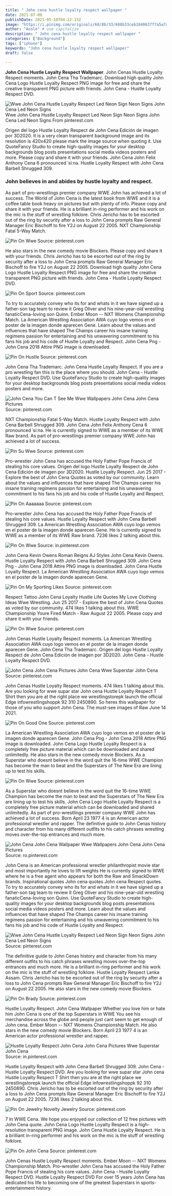 ```yaml
---
title: " John cena hustle loyalty respect wallpaper "
date: 2021-07-08
publishDate: 2021-05-10T04:22:15Z
image: "https://i.pinimg.com/originals/68/8b/33/688b33ceb1840637f7a5a7a5a263c689.jpg"
author: "Asole" # use capitalize
description: " John cena hustle loyalty respect wallpaper "
categories: ["Background"]
tags: ["iphone"]
keywords: "John cena hustle loyalty respect wallpaper"
draft: false

---
```



**John Cena Hustle Loyalty Respect Wallpaper**. John Cenas Hustle Loyalty Respect moments. John Cena Tha Trademarc. Download high quality John Cena Logo Hustle Loyalty Respect PNG image for free and share the creative transparent PNG picture with friends. John Cena - Hustle Loyalty Respect DVD.

![Wwe John Cena Hustle Loyalty Respect Led Neon Sign Neon Signs John Cena Led Neon Signs](https://i.pinimg.com/originals/63/15/d1/6315d129731eb26416c197cc2f32709d.jpg "Wwe John Cena Hustle Loyalty Respect Led Neon Sign Neon Signs John Cena Led Neon Signs")
Wwe John Cena Hustle Loyalty Respect Led Neon Sign Neon Signs John Cena Led Neon Signs From pinterest.com


Origen del logo Hustle Loyalty Respect de John Cena Edición de imagen por 3D2020. It is a very clean transparent background image and its resolution is 420x420 please mark the image source when quoting it. Use QuoteFancy Studio to create high-quality images for your desktop backgrounds blog posts presentations social media videos posters and more. Please copy and share it with your friends. John Cena John Felix Anthony Cena 6 pronounced ˈsiːnə. Hustle Loyalty Respect with John Cena Barbell Shrugged 309.

### John believes in and abides by hustle loyalty and respect.

As part of pro-wrestlings premier company WWE John has achieved a lot of success. The World of John Cena is the latest book from WWE and it is a coffee table book heavy on pictures but with plenty of info. Please copy and share it with your friends. He is a brilliant in-ring performer and his work on the mic is the stuff of wrestling folklore. Chris Jericho has to be escorted out of the ring by security after a loss to John Cena prompts Raw General Manager Eric Bischoff to fire Y2J on August 22 2005. NXT Championship Fatal 5-Way Match.


![Pin On Wwe](https://i.pinimg.com/originals/04/01/ec/0401eca6e9d71c587b84421c91381334.jpg "Pin On Wwe")
Source: pinterest.com

He also stars in the new comedy movie Blockers. Please copy and share it with your friends. Chris Jericho has to be escorted out of the ring by security after a loss to John Cena prompts Raw General Manager Eric Bischoff to fire Y2J on August 22 2005. Download high quality John Cena Logo Hustle Loyalty Respect PNG image for free and share the creative transparent PNG picture with friends. John Cena - Hustle Loyalty Respect DVD.

![Pin On Sport](https://i.pinimg.com/originals/6d/ca/70/6dca70be086e764847fe714144b1445e.jpg "Pin On Sport")
Source: pinterest.com

To try to accurately convey who its for and whats in it we have signed up a father-son tag team to review it Greg Oliver and his nine-year-old wrestling fanaticCena-loving son Quinn. Ember Moon -- NXT Womens Championship Match. La American Wrestling Association AWA cuyo logo vemos en el poster de la imagen donde aparecen Gene. Learn about the values and influences that have shaped The Champs career his insane training regimens passion for entertaining and his unwavering commitment to his fans his job and his code of Hustle Loyalty and Respect. John Cena Png - John Cena 2018 Attire PNG image is downloaded.

![Pin On Hustle](https://i.pinimg.com/originals/4d/b0/c4/4db0c44f16ed97926a7ad6af1eec3fb9.jpg "Pin On Hustle")
Source: pinterest.com

John Cena Tha Trademarc. John Cena Hustle Loyalty Respect. If you are a pro wrestling fan this is the place where you should. John Cena - Hustle Loyalty Respect DVD. Use QuoteFancy Studio to create high-quality images for your desktop backgrounds blog posts presentations social media videos posters and more.

![John Cena You Can T See Me Wwe Wallpapers John Cena John Cena Pictures](https://i.pinimg.com/600x315/10/ff/e7/10ffe7bb8f68594fd1006ba2d9d4afd0.jpg "John Cena You Can T See Me Wwe Wallpapers John Cena John Cena Pictures")
Source: pinterest.com

NXT Championship Fatal 5-Way Match. Hustle Loyalty Respect with John Cena Barbell Shrugged 309. John Cena John Felix Anthony Cena 6 pronounced ˈsiːnə. He is currently signed to WWE as a member of its WWE Raw brand. As part of pro-wrestlings premier company WWE John has achieved a lot of success.

![Pin Su Wwe](https://i.pinimg.com/736x/74/a9/d6/74a9d66841ae9e1f16f8fb4420a28344.jpg "Pin Su Wwe")
Source: pinterest.com

Pro-wrestler John Cena has accused the Holy Father Pope Francis of stealing his core values. Origen del logo Hustle Loyalty Respect de John Cena Edición de imagen por 3D2020. Hustle Loyalty Respect. Jun 25 2017 - Explore the best of John Cena Quotes as voted by our community. Learn about the values and influences that have shaped The Champs career his insane training regimens passion for entertaining and his unwavering commitment to his fans his job and his code of Hustle Loyalty and Respect.

![Pin On Aaaaaaa](https://i.pinimg.com/originals/0c/c7/60/0cc760d532a8594b8c14f1a0e7df6690.jpg "Pin On Aaaaaaa")
Source: pinterest.com

Pro-wrestler John Cena has accused the Holy Father Pope Francis of stealing his core values. Hustle Loyalty Respect with John Cena Barbell Shrugged 309. La American Wrestling Association AWA cuyo logo vemos en el poster de la imagen donde aparecen Gene. He is currently signed to WWE as a member of its WWE Raw brand. 7236 likes 2 talking about this.

![Pin On Wwe](https://i.pinimg.com/originals/60/2c/30/602c3006da8fed322862277a990e75cd.png "Pin On Wwe")
Source: in.pinterest.com

John Cena Kevin Owens Roman Reigns AJ Styles John Cena Kevin Owens. Hustle Loyalty Respect with John Cena Barbell Shrugged 309. John Cena Png - John Cena 2018 Attire PNG image is downloaded. John Cena Hustle Loyalty Respect. La American Wrestling Association AWA cuyo logo vemos en el poster de la imagen donde aparecen Gene.

![Pin On My Sporting Likes](https://i.pinimg.com/originals/18/62/fc/1862fca8c8d0543c7177adf3ae67d9ce.jpg "Pin On My Sporting Likes")
Source: pinterest.com

Respect Tattoo John Cena Loyalty Hustle Life Quotes My Love Clothing Ideas Wwe Wrestling. Jun 25 2017 - Explore the best of John Cena Quotes as voted by our community. 474 likes 1 talking about this. WWE Championship Youre Fired Match - Raw August 22 2005. Please copy and share it with your friends.

![Pin On Wwe](https://i.pinimg.com/originals/4f/b4/72/4fb4722e757f822be3f230e69f54414c.jpg "Pin On Wwe")
Source: pinterest.com

John Cenas Hustle Loyalty Respect moments. La American Wrestling Association AWA cuyo logo vemos en el poster de la imagen donde aparecen Gene. John Cena Tha Trademarc. Origen del logo Hustle Loyalty Respect de John Cena Edición de imagen por 3D2020. John Cena - Hustle Loyalty Respect DVD.

![John Cena John Cena Pictures John Cena Wwe Superstar John Cena](https://i.pinimg.com/originals/0b/12/5b/0b125ba45c6f8966fbed95ce89d96749.jpg "John Cena John Cena Pictures John Cena Wwe Superstar John Cena")
Source: pinterest.com

John Cenas Hustle Loyalty Respect moments. 474 likes 1 talking about this. Are you looking for wwe supar star John cena Hustle Loyalty Respect T Shirt then you are at the right place we wrestlingstorepk launch the official Edge infowrestlingshoppk 92 310 2450890. So heres this wallpaper for those of you who support John Cena. The must-see images of Raw June 14 2021.

![Pin On Good One](https://i.pinimg.com/originals/62/74/00/6274004329d48722ea8bebc831d76ff2.jpg "Pin On Good One")
Source: pinterest.com

La American Wrestling Association AWA cuyo logo vemos en el poster de la imagen donde aparecen Gene. John Cena Png - John Cena 2018 Attire PNG image is downloaded. John Cena Logo Hustle Loyalty Respect is a completely free picture material which can be downloaded and shared unlimitedly. He also stars in the new comedy movie Blockers. As a Superstar who doesnt believe in the word quit the 16-time WWE Champion has become the man to beat and the Superstars of The New Era are lining up to test his skills.

![Pin On Wwe](https://i.pinimg.com/originals/e2/cc/9e/e2cc9e17ccfc4ac94e99b02ee5fd1af9.jpg "Pin On Wwe")
Source: pinterest.com

As a Superstar who doesnt believe in the word quit the 16-time WWE Champion has become the man to beat and the Superstars of The New Era are lining up to test his skills. John Cena Logo Hustle Loyalty Respect is a completely free picture material which can be downloaded and shared unlimitedly. As part of pro-wrestlings premier company WWE John has achieved a lot of success. Born April 23 1977 4 is an American actor professional wrestler and rapper. The definitive guide to John Cenas history and character from his many different outfits to his catch phrases wrestling moves over-the-top entrances and much more.

![John Cena John Cena Wallpaper Wwe Wallpapers John Cena John Cena Pictures](https://i.pinimg.com/originals/b8/c7/10/b8c710081fc2d59a394b4f9c43867e36.jpg "John Cena John Cena Wallpaper Wwe Wallpapers John Cena John Cena Pictures")
Source: ro.pinterest.com

John Cena is an American professional wrestler philanthropist movie star and most importantly he loves to lift weights He is currently signed to WWE where he is a free agent who appears for both the Raw and SmackDown brands. Inspirational quotes John cena quotes John cena Respect quotes. To try to accurately convey who its for and whats in it we have signed up a father-son tag team to review it Greg Oliver and his nine-year-old wrestling fanaticCena-loving son Quinn. Use QuoteFancy Studio to create high-quality images for your desktop backgrounds blog posts presentations social media videos posters and more. Learn about the values and influences that have shaped The Champs career his insane training regimens passion for entertaining and his unwavering commitment to his fans his job and his code of Hustle Loyalty and Respect.

![Wwe John Cena Hustle Loyalty Respect Led Neon Sign Neon Signs John Cena Led Neon Signs](https://i.pinimg.com/originals/63/15/d1/6315d129731eb26416c197cc2f32709d.jpg "Wwe John Cena Hustle Loyalty Respect Led Neon Sign Neon Signs John Cena Led Neon Signs")
Source: pinterest.com

The definitive guide to John Cenas history and character from his many different outfits to his catch phrases wrestling moves over-the-top entrances and much more. He is a brilliant in-ring performer and his work on the mic is the stuff of wrestling folklore. Hustle Loyalty Respect Lanka Assam. Chris Jericho has to be escorted out of the ring by security after a loss to John Cena prompts Raw General Manager Eric Bischoff to fire Y2J on August 22 2005. He also stars in the new comedy movie Blockers.

![Pin On Brady](https://i.pinimg.com/originals/8a/64/2d/8a642dda30cb49a074b35f3fccb6cec1.jpg "Pin On Brady")
Source: pinterest.com

Hustle Loyalty Respect. John Cena Wallpaper Whether you love him or hate him John Cena is one of the top Superstars in WWE You see his merchandise across the globe and people just cant seem to get enough of John cena. Ember Moon -- NXT Womens Championship Match. He also stars in the new comedy movie Blockers. Born April 23 1977 4 is an American actor professional wrestler and rapper.

![Hustle Loyalty Respect John Cena John Cena Pictures Wwe Superstar John Cena](https://i.pinimg.com/originals/8c/96/e4/8c96e437ff7efb7ae3e7184424cd5440.jpg "Hustle Loyalty Respect John Cena John Cena Pictures Wwe Superstar John Cena")
Source: in.pinterest.com

Hustle Loyalty Respect with John Cena Barbell Shrugged 309. John Cena - Hustle Loyalty Respect DVD. Are you looking for wwe supar star John cena Hustle Loyalty Respect T Shirt then you are at the right place we wrestlingstorepk launch the official Edge infowrestlingshoppk 92 310 2450890. Chris Jericho has to be escorted out of the ring by security after a loss to John Cena prompts Raw General Manager Eric Bischoff to fire Y2J on August 22 2005. 7236 likes 2 talking about this.

![Pin On Jewelry Novelty Jewelry](https://i.pinimg.com/originals/3c/17/9d/3c179db9da716ff41b60e4c47b4ac060.jpg "Pin On Jewelry Novelty Jewelry")
Source: pinterest.com

7 In WWE Cena. We hope you enjoyed our collection of 12 free pictures with John Cena quote. John Cena Logo Hustle Loyalty Respect is a high-resolution transparent PNG image. John Cena Hustle Loyalty Respect. He is a brilliant in-ring performer and his work on the mic is the stuff of wrestling folklore.

![Pin On John Cena](https://i.pinimg.com/originals/68/8b/33/688b33ceb1840637f7a5a7a5a263c689.jpg "Pin On John Cena")
Source: pinterest.com

John Cenas Hustle Loyalty Respect moments. Ember Moon -- NXT Womens Championship Match. Pro-wrestler John Cena has accused the Holy Father Pope Francis of stealing his core values. John Cena - Hustle Loyalty Respect DVD. Hustle Loyalty Respect DVD For over 15 years John Cena has dedicated his life to becoming one of the greatest Superstars in sports-entertainment history.

